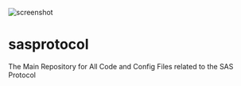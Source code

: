 ![screenshot](TWLV_Logo_Mint_2.jpg)

# sasprotocol
The Main Repository for All Code and Config Files related to the SAS Protocol


